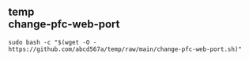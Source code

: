 ## temp </br> change-pfc-web-port

```
sudo bash -c "$(wget -O - https://github.com/abcd567a/temp/raw/main/change-pfc-web-port.sh)"    
```
